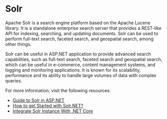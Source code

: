 # Solr

Apache Solr is a search engine platform based on the Apache Lucene library. It is a standalone enterprise search server that provides a REST-like API for indexing, searching, and updating documents. Solr can be used to perform full-text search, faceted search, and geospatial search, among other things.

Solr can be useful in ASP.NET application to provide advanced search capabilities, such as full-text search, faceted search and geospatial search, which can be useful in e-commerce, content management systems, and logging and monitoring applications. It is known for its scalability, performance and its ability to handle large volumes of data with complex queries.

For more information, visit the following resources:

- [Guide to Solr in ASP.NET](https://www.codeproject.com/Tips/480091/Using-Solr-for-Search-with-NET-Csharp)
- [How to get Started with Solr.NET?](https://stackoverflow.com/questions/5646615/how-to-get-started-with-solr-net)
- [Integrate Solr Instance With .NET Core](https://stacksecrets.com/dot-net-core/integrate-solr-instance-with-net-core)